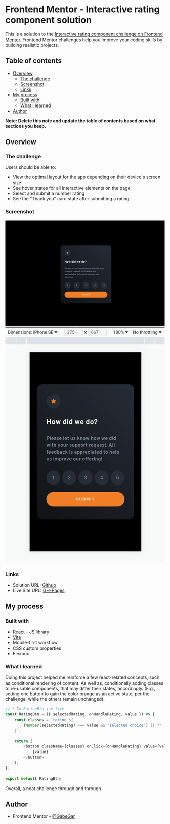 # Frontend Mentor - Interactive rating component solution

This is a solution to the [Interactive rating component challenge on Frontend Mentor](https://www.frontendmentor.io/challenges/interactive-rating-component-koxpeBUmI). Frontend Mentor challenges help you improve your coding skills by building realistic projects.

## Table of contents

-   [Overview](#overview)
    -   [The challenge](#the-challenge)
    -   [Screenshot](#screenshot)
    -   [Links](#links)
-   [My process](#my-process)
    -   [Built with](#built-with)
    -   [What I learned](#what-i-learned)
-   [Author](#author)

**Note: Delete this note and update the table of contents based on what sections you keep.**

## Overview

### The challenge

Users should be able to:

-   View the optimal layout for the app depending on their device's screen size
-   See hover states for all interactive elements on the page
-   Select and submit a number rating
-   See the "Thank you" card state after submitting a rating

### Screenshot

![Desktop ver](src/screenshots/desktop-ver.png)
![Mobile ver](src/screenshots/mobile-ver.png)

### Links

-   Solution URL: [Github](https://github.com/GabeGar/FM-interactive-rating-component)
-   Live Site URL: [GH-Pages](https://gabegar.github.io/FM-interactive-rating-component/)

## My process

### Built with

-   [React](https://reactjs.org/) - JS library
-   [Vite](https://vitejs.dev/)
-   Mobile-first workflow
-   CSS custom properties
-   Flexbox

### What I learned

Doing this project helped me reinforce a few react-related concepts, such as conditional rendering of content.
As well as, conditionally adding classes to re-usable components, that may differ their states, accordingly.
(E.g., setting one button to gain the color orange as an active state, per the challenge,
while the others remain unchanged).

```js - react
// * In RatingBtn.jsx file
const RatingBtn = ({ selectedRating, onHandleRating, value }) => {
    const classes = `rating ${
        (Number(selectedRating) === value && "selected choice") || ""
    }`;

    return (
        <button className={classes} onClick={onHandleRating} value={value}>
            {value}
        </button>
    );
};

export default RatingBtn;
```

Overall, a neat challenge through and through.

## Author

-   Frontend Mentor - [@GabeGar](https://www.frontendmentor.io/profile/GabeGar)
